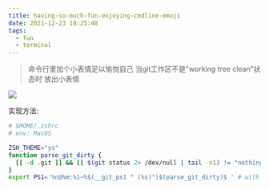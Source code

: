 ```yaml
---
title: having-so-much-fun-enjoying-cmdline-emoji
date: 2021-12-23 18:25:48
tags:
  - fun
  - terminal
---
```


> 命令行里加个小表情足以愉悦自己
> 当git工作区不是"working tree clean"状态时 放出小表情

![](./cmdline-emoji.png)


实现方法:

```sh
# $HOME/.zshrc
# env: MacOS

ZSH_THEME="ys"
function parse_git_dirty {
  [[ -d .git ]] && [[ $(git status 2> /dev/null | tail -n1) != "nothing to commit, working tree clean" ]] && echo "🤣"
}
export PS1='%n@%m:%1~%$(__git_ps1 " (%s)")$(parse_git_dirty)$ ' # with git branch, 配合 iterm的(smart selection)
```

